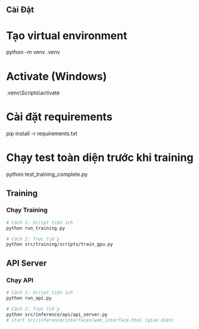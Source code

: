 ## Cài Đặt

# Tạo virtual environment
python -m venv .venv

# Activate (Windows)
.venv\Scripts\activate

# Cài đặt requirements
pip install -r requirements.txt

# Chạy test toàn diện trước khi training
python test_training_complete.py

## Training

### Chạy Training
```bash
# Cách 1: Script tiện ích
python run_training.py

# Cách 2: Trực tiếp
python src/training/scripts/train_gpu.py
```

## API Server

### Chạy API
```bash
# Cách 1: Script tiện ích
python run_api.py

# Cách 2: Trực tiếp
python src/inference/api/api_server.py
# start src/inference/interfaces/web_interface.html (giao diện)
```
